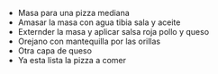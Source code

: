 * Masa para una pizza mediana
* Amasar la masa con agua tibia sala y aceite
* Externder la masa y aplicar salsa roja pollo y queso
* Orejano con mantequilla por las orillas 
* Otra capa de queso
* Ya esta lista la pizza a comer 

